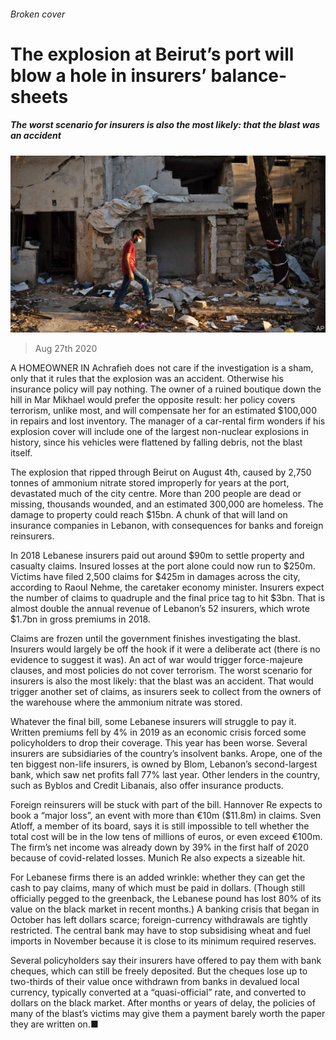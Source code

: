 ###### Broken cover

# The explosion at Beirut’s port will blow a hole in insurers’ balance-sheets 

##### The worst scenario for insurers is also the most likely: that the blast was an accident 

![image](images/20200829_FNP002_0.jpg) 

> Aug 27th 2020 

A  HOMEOWNER IN Achrafieh does not care if the investigation is a sham, only that it rules that the explosion was an accident. Otherwise his insurance policy will pay nothing. The owner of a ruined boutique down the hill in Mar Mikhael would prefer the opposite result: her policy covers terrorism, unlike most, and will compensate her for an estimated $100,000 in repairs and lost inventory. The manager of a car-rental firm wonders if his explosion cover will include one of the largest non-nuclear explosions in history, since his vehicles were flattened by falling debris, not the blast itself.

The explosion that ripped through Beirut on August 4th, caused by 2,750 tonnes of ammonium nitrate stored improperly for years at the port, devastated much of the city centre. More than 200 people are dead or missing, thousands wounded, and an estimated 300,000 are homeless. The damage to property could reach $15bn. A chunk of that will land on insurance companies in Lebanon, with consequences for banks and foreign reinsurers.


In 2018 Lebanese insurers paid out around $90m to settle property and casualty claims. Insured losses at the port alone could now run to $250m. Victims have filed 2,500 claims for $425m in damages across the city, according to Raoul Nehme, the caretaker economy minister. Insurers expect the number of claims to quadruple and the final price tag to hit $3bn. That is almost double the annual revenue of Lebanon’s 52 insurers, which wrote $1.7bn in gross premiums in 2018.

Claims are frozen until the government finishes investigating the blast. Insurers would largely be off the hook if it were a deliberate act (there is no evidence to suggest it was). An act of war would trigger force-majeure clauses, and most policies do not cover terrorism. The worst scenario for insurers is also the most likely: that the blast was an accident. That would trigger another set of claims, as insurers seek to collect from the owners of the warehouse where the ammonium nitrate was stored.

Whatever the final bill, some Lebanese insurers will struggle to pay it. Written premiums fell by 4% in 2019 as an economic crisis forced some policyholders to drop their coverage. This year has been worse. Several insurers are subsidiaries of the country’s insolvent banks. Arope, one of the ten biggest non-life insurers, is owned by Blom, Lebanon’s second-largest bank, which saw net profits fall 77% last year. Other lenders in the country, such as Byblos and Credit Libanais, also offer insurance products.

Foreign reinsurers will be stuck with part of the bill. Hannover Re expects to book a “major loss”, an event with more than €10m ($11.8m) in claims. Sven Atloff, a member of its board, says it is still impossible to tell whether the total cost will be in the low tens of millions of euros, or even exceed €100m. The firm’s net income was already down by 39% in the first half of 2020 because of covid-related losses. Munich Re also expects a sizeable hit.

For Lebanese firms there is an added wrinkle: whether they can get the cash to pay claims, many of which must be paid in dollars. (Though still officially pegged to the greenback, the Lebanese pound has lost 80% of its value on the black market in recent months.) A banking crisis that began in October has left dollars scarce; foreign-currency withdrawals are tightly restricted. The central bank may have to stop subsidising wheat and fuel imports in November because it is close to its minimum required reserves.

Several policyholders say their insurers have offered to pay them with bank cheques, which can still be freely deposited. But the cheques lose up to two-thirds of their value once withdrawn from banks in devalued local currency, typically converted at a “quasi-official” rate, and converted to dollars on the black market. After months or years of delay, the policies of many of the blast’s victims may give them a payment barely worth the paper they are written on.■

